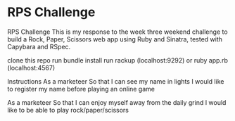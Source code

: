 # RPS Challenge

RPS Challenge
This is my response to the week three weekend challenge to build a Rock, Paper, Scissors web app using Ruby and Sinatra, tested with Capybara and RSpec.

clone this repo
run bundle install
run rackup (localhost:9292) or ruby app.rb (localhost:4567)

Instructions
As a marketeer
So that I can see my name in lights
I would like to register my name before playing an online game

As a marketeer
So that I can enjoy myself away from the daily grind
I would like to be able to play rock/paper/scissors
